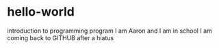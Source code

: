# hello-world
introduction to programming program
I am Aaron and I am in school
I am coming back to GITHUB after a hiatus
